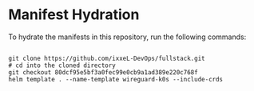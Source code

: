 
# Manifest Hydration

To hydrate the manifests in this repository, run the following commands:

```shell

git clone https://github.com/ixxeL-DevOps/fullstack.git
# cd into the cloned directory
git checkout 80dcf95e5bf3a0fec99e0cb9a1ad389e220c768f
helm template . --name-template wireguard-k0s --include-crds
```